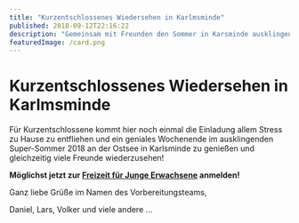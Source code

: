```yaml
---
title: "Kurzentschlossenes Wiedersehen in Karlmsminde"
published: 2018-09-12T22:16:22
description: "Gemeinsam mit Freunden den Sommer in Karsminde ausklingen lassen? - Dann jetzt noch kurzfristig zur Jung-Erwachsenen Freizeit anmelden!\n\n#Karlsminde #WirSindDerNordbund #meinEC"
featuredImage: /card.png
---
```


# Kurzentschlossenes Wiedersehen in Karlmsminde

Für Kurzentschlossene kommt hier noch einmal die Einladung allem Stress zu Hause zu entfliehen und ein geniales Wochenende im ausklingenden Super-Sommer 2018 an der Ostsee in Karlsminde zu genießen und gleichzeitig viele Freunde wiederzusehen!

**Möglichst jetzt zur <a href="https://www.ec-nordbund.de/veranstaltung/58/karlsminde-freizeit-fuer-junge-erwachsene/" target="_blank" rel="noopener">Freizeit für Junge Erwachsene</a> anmelden!**

Ganz liebe Grüße im Namen des Vorbereitungsteams,


Daniel, Lars, Volker und viele andere &#8230;